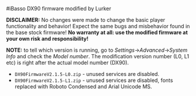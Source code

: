 #iBasso DX90 firmware modified by Lurker

**DISCLAIMER:** No changes were made to change the basic player functionality and behavior! Expect the same bugs and misbehavior found in the base stock firmware! **No warranty at all: use the modified firmware at your own risk and responsibility!**

**NOTE:** to tell which version is running, go to _Settings_->_Advanced_->_System Info_ and check the _Model number_. The modification version number (L0, L1 etc) is right after the actual model number (DX90).

- `DX90FirmwareV2.1.5-L0.zip` - unused services are disabled.
- `DX90FirmwareV2.1.5-L1.zip` - unused services are disabled, fonts replaced with Roboto Condensed and Arial Unicode MS.
